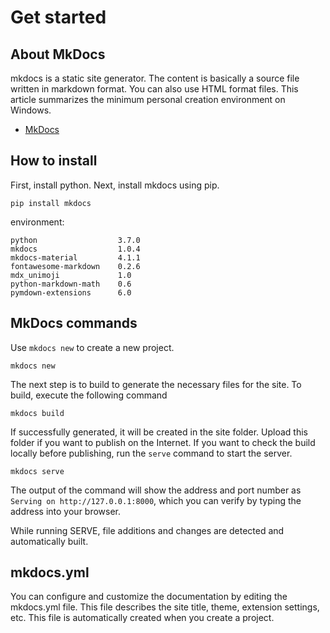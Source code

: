 # Get started

## About MkDocs

mkdocs is a static site generator. The content is basically a source file written in markdown format. You can also use HTML format files. This article summarizes the minimum personal creation environment on Windows.

- [MkDocs](http://www.mkdocs.org/)


## How to install

First, install python. Next, install mkdocs using pip.

```
pip install mkdocs
```

environment:

```
python                  3.7.0
mkdocs                  1.0.4
mkdocs-material         4.1.1
fontawesome-markdown    0.2.6
mdx_unimoji             1.0
python-markdown-math    0.6
pymdown-extensions      6.0
```


## MkDocs commands

Use `mkdocs new` to create a new project.

```
mkdocs new
```

The next step is to build to generate the necessary files for the site. To build, execute the following command


```
mkdocs build
```

If successfully generated, it will be created in the site folder. Upload this folder if you want to publish on the Internet. If you want to check the build locally before publishing, run the `serve` command to start the server.

```
mkdocs serve
```

The output of the command will show the address and port number as `Serving on http://127.0.0.1:8000`, which you can verify by typing the address into your browser.

While running SERVE, file additions and changes are detected and automatically built.


## mkdocs.yml

You can configure and customize the documentation by editing the mkdocs.yml file. This file describes the site title, theme, extension settings, etc. This file is automatically created when you create a project.